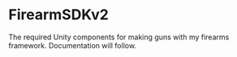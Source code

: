 # FirearmSDKv2
The required Unity components for making guns with my firearms framework.
Documentation will follow.
